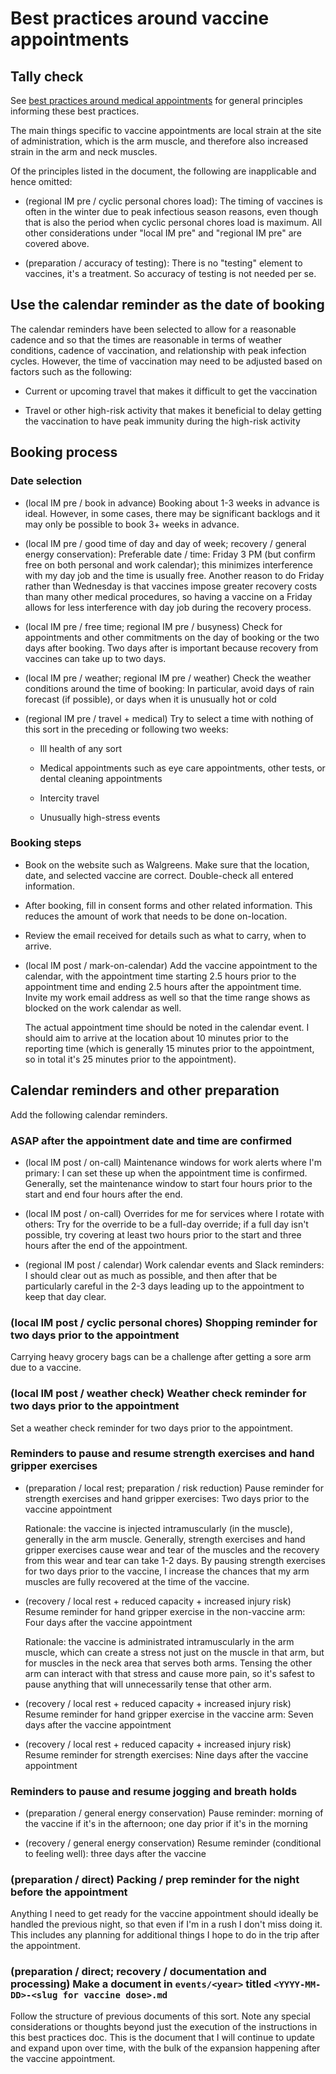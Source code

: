 # Best practices around vaccine appointments

## Tally check

See [best practices around medical
appointments](best-practices-around-medical-appointments.md) for
general principles informing these best practices.

The main things specific to vaccine appointments are local strain at
the site of administration, which is the arm muscle, and therefore
also increased strain in the arm and neck muscles.

Of the principles listed in the document, the following are
inapplicable and hence omitted:

* (regional IM pre / cyclic personal chores load): The timing of
  vaccines is often in the winter due to peak infectious season
  reasons, even though that is also the period when cyclic personal
  chores load is maximum. All other considerations under "local IM
  pre" and "regional IM pre" are covered above.

* (preparation / accuracy of testing): There is no "testing" element
  to vaccines, it's a treatment. So accuracy of testing is not needed
  per se.

## Use the calendar reminder as the date of booking

The calendar reminders have been selected to allow for a reasonable
cadence and so that the times are reasonable in terms of weather
conditions, cadence of vaccination, and relationship with peak
infection cycles. However, the time of vaccination may need to be
adjusted based on factors such as the following:

* Current or upcoming travel that makes it difficult to get the vaccination

* Travel or other high-risk activity that makes it beneficial to delay
  getting the vaccination to have peak immunity during the high-risk
  activity

## Booking process

### Date selection

* (local IM pre / book in advance) Booking about 1-3 weeks in advance
  is ideal. However, in some cases, there may be significant backlogs
  and it may only be possible to book 3+ weeks in advance.

* (local IM pre / good time of day and day of week; recovery / general
  energy conservation): Preferable date / time: Friday 3 PM (but
  confirm free on both personal and work calendar); this minimizes
  interference with my day job and the time is usually free. Another
  reason to do Friday rather than Wednesday is that vaccines impose
  greater recovery costs than many other medical procedures, so having
  a vaccine on a Friday allows for less interference with day job
  during the recovery process.

* (local IM pre / free time; regional IM pre / busyness) Check for
  appointments and other commitments on the day of booking or the two
  days after booking. Two days after is important because recovery
  from vaccines can take up to two days.

* (local IM pre / weather; regional IM pre / weather) Check the
  weather conditions around the time of booking: In particular, avoid
  days of rain forecast (if possible), or days when it is unusually
  hot or cold

* (regional IM pre / travel + medical) Try to select a time with
  nothing of this sort in the preceding or following two weeks:

  * Ill health of any sort

  * Medical appointments such as eye care appointments, other tests, or
    dental cleaning appointments

  * Intercity travel

  * Unusually high-stress events

### Booking steps

* Book on the website such as Walgreens. Make sure that the location,
  date, and selected vaccine are correct. Double-check all entered
  information.

* After booking, fill in consent forms and other related
  information. This reduces the amount of work that needs to be done
  on-location.

* Review the email received for details such as what to carry, when to
  arrive.

* (local IM post / mark-on-calendar) Add the vaccine appointment to
  the calendar, with the appointment time starting 2.5 hours prior to
  the appointment time and ending 2.5 hours after the appointment
  time. Invite my work email address as well so that the time range
  shows as blocked on the work calendar as well.

  The actual appointment time should be noted in the calendar event. I
  should aim to arrive at the location about 10 minutes prior to the
  reporting time (which is generally 15 minutes prior to the
  appointment, so in total it's 25 minutes prior to the appointment).

## Calendar reminders and other preparation

Add the following calendar reminders.

### ASAP after the appointment date and time are confirmed

* (local IM post / on-call) Maintenance windows for work alerts where
  I'm primary: I can set these up when the appointment time is
  confirmed. Generally, set the maintenance window to start four hours
  prior to the start and end four hours after the end.

* (local IM post / on-call) Overrides for me for services where I
  rotate with others: Try for the override to be a full-day override;
  if a full day isn't possible, try covering at least two hours prior
  to the start and three hours after the end of the appointment.

* (regional IM post / calendar) Work calendar events and Slack
  reminders: I should clear out as much as possible, and then after
  that be particularly careful in the 2-3 days leading up to the
  appointment to keep that day clear.

### (local IM post / cyclic personal chores) Shopping reminder for two days prior to the appointment

Carrying heavy grocery bags can be a challenge after getting a sore
arm due to a vaccine.

### (local IM post / weather check) Weather check reminder for two days prior to the appointment

Set a weather check reminder for two days prior to the appointment.

### Reminders to pause and resume strength exercises and hand gripper exercises

* (preparation / local rest; preparation / risk reduction) Pause
  reminder for strength exercises and hand gripper exercises: Two days
  prior to the vaccine appointment

  Rationale: the vaccine is injected intramuscularly (in the muscle),
  generally in the arm muscle. Generally, strength exercises and hand
  gripper exercises cause wear and tear of the muscles and the
  recovery from this wear and tear can take 1-2 days. By pausing
  strength exercises for two days prior to the vaccine, I increase the
  chances that my arm muscles are fully recovered at the time of the
  vaccine.

* (recovery / local rest + reduced capacity + increased injury risk)
  Resume reminder for hand gripper exercise in the non-vaccine arm:
  Four days after the vaccine appointment

  Rationale: the vaccine is administrated intramuscularly in the arm
  muscle, which can create a stress not just on the muscle in that
  arm, but for muscles in the neck area that serves both arms. Tensing
  the other arm can interact with that stress and cause more pain, so
  it's safest to pause anything that will unnecessarily tense that
  other arm.

* (recovery / local rest + reduced capacity + increased injury risk)
  Resume reminder for hand gripper exercise in the vaccine arm: Seven
  days after the vaccine appointment

* (recovery / local rest + reduced capacity + increased injury
  risk) Resume reminder for strength exercises: Nine days after the
  vaccine appointment

### Reminders to pause and resume jogging and breath holds

* (preparation / general energy conservation) Pause reminder: morning
  of the vaccine if it's in the afternoon; one day prior if it's in
  the morning

* (recovery / general energy conservation) Resume reminder
  (conditional to feeling well): three days after the vaccine

### (preparation / direct) Packing / prep reminder for the night before the appointment

Anything I need to get ready for the vaccine appointment should
ideally be handled the previous night, so that even if I'm in a rush I
don't miss doing it. This includes any planning for additional things
I hope to do in the trip after the appointment.

### (preparation / direct; recovery / documentation and processing) Make a document in `events/<year>` titled `<YYYY-MM-DD>-<slug for vaccine dose>.md`

Follow the structure of previous documents of this sort. Note any
special considerations or thoughts beyond just the execution of the
instructions in this best practices doc. This is the document that I
will continue to update and expand upon over time, with the bulk of
the expansion happening after the vaccine appointment.
